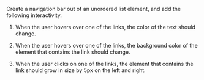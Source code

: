 Create a navigation bar out of an unordered list element, and add the following interactivity.

1. When the user hovers over one of the links, the color of the text should change.

2. When the user hovers over one of the links, the background color of the element that contains the link should change.

3. When the user clicks on one of the links, the element that contains the link should grow in size by 5px on the left and right.